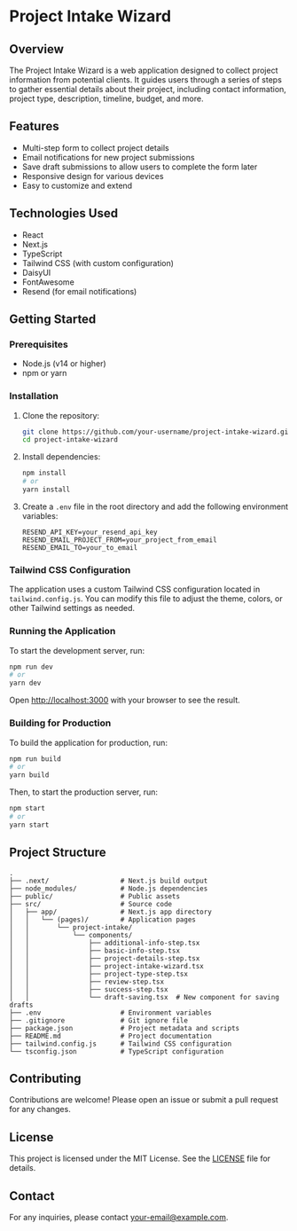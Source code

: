 # Project Intake Wizard

## Overview

The Project Intake Wizard is a web application designed to collect project information from potential clients. It guides users through a series of steps to gather essential details about their project, including contact information, project type, description, timeline, budget, and more.

## Features

- Multi-step form to collect project details
- Email notifications for new project submissions
- Save draft submissions to allow users to complete the form later
- Responsive design for various devices
- Easy to customize and extend

## Technologies Used

- React
- Next.js
- TypeScript
- Tailwind CSS (with custom configuration)
- DaisyUI
- FontAwesome
- Resend (for email notifications)

## Getting Started

### Prerequisites

- Node.js (v14 or higher)
- npm or yarn

### Installation

1. Clone the repository:

    ```bash
    git clone https://github.com/your-username/project-intake-wizard.git
    cd project-intake-wizard
    ```

2. Install dependencies:

    ```bash
    npm install
    # or
    yarn install
    ```

3. Create a `.env` file in the root directory and add the following environment variables:

    ```plaintext
    RESEND_API_KEY=your_resend_api_key
    RESEND_EMAIL_PROJECT_FROM=your_project_from_email
    RESEND_EMAIL_TO=your_to_email
    ```

### Tailwind CSS Configuration

The application uses a custom Tailwind CSS configuration located in `tailwind.config.js`. You can modify this file to adjust the theme, colors, or other Tailwind settings as needed.

### Running the Application

To start the development server, run:

```bash
npm run dev
# or
yarn dev
```

Open [http://localhost:3000](http://localhost:3000) with your browser to see the result.

### Building for Production

To build the application for production, run:

```bash
npm run build
# or
yarn build
```

Then, to start the production server, run:

```bash
npm start
# or
yarn start
```

## Project Structure

```
.
├── .next/                  # Next.js build output
├── node_modules/           # Node.js dependencies
├── public/                 # Public assets
├── src/                    # Source code
│   ├── app/                # Next.js app directory
│   │   └── (pages)/        # Application pages
│   │       └── project-intake/
│   │           └── components/
│   │               ├── additional-info-step.tsx
│   │               ├── basic-info-step.tsx
│   │               ├── project-details-step.tsx
│   │               ├── project-intake-wizard.tsx
│   │               ├── project-type-step.tsx
│   │               ├── review-step.tsx
│   │               ├── success-step.tsx
│   │               └── draft-saving.tsx  # New component for saving drafts
├── .env                    # Environment variables
├── .gitignore              # Git ignore file
├── package.json            # Project metadata and scripts
├── README.md               # Project documentation
├── tailwind.config.js      # Tailwind CSS configuration
└── tsconfig.json           # TypeScript configuration
```

## Contributing

Contributions are welcome! Please open an issue or submit a pull request for any changes.

## License

This project is licensed under the MIT License. See the [LICENSE](LICENSE) file for details.

## Contact

For any inquiries, please contact [your-email@example.com](mailto:your-email@example.com).
